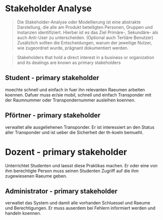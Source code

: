 # Stakeholder Analyse

> Die Stakeholder-Analyse oder Modellierung ist eine abstrakte Darstellung, die alle am Produkt beteiligten Personen, Gruppen und Instanzen identifiziert. 
> Hierbei ist es das Ziel Primäre-, Sekundäre- als auch Anti-User zu unterscheiden.
> (Optional auch Tertiäre Benutzer) Zusätzlich sollten die Entscheidungen, warum der jeweilige Nutzer, wie zugeordnet wurde, prägnant dokumentiert werden.

> Stakeholders that hold a direct interest in a business or organization and its dealings are known as primary stakeholders

## Student - primary stakeholder

moechte schnell und einfach in fuer ihn relevanten Raeumen arbeiten koennen. 
Dafuer muss er/sie mobil, schnell und einfach Transponder mit der Raumnummer oder Transpondernummer ausleihen koennen.

## Pförtner - primary stakeholder

verwaltet alle ausgeliehenen Transponder. 
Er ist interessiert an den Status aller Transponder und ist ueber die Sicherheit der th-koeln bemueht.

# Dozent - primary stakeholder

Unterrichtet Studenten und laesst diese Praktikas machen.
Er oder eine von ihm berechtigte Person muss seinen Studenten Zugriff auf die ihm zugewiesenen Raeume geben.

## Administrator - primary stakeholder

verwaltet das System und damit alle vorhanden Schluessel und Raeume und Berechtigungen.
Er muss auserdem bei Fehlern informiert werden und handeln koennen.


